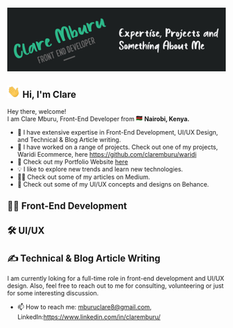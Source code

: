 ![Header](https://github.com/claremburu/claremburu/blob/main/readme-header.jpg)

## <img src="https://github.com/claremburu/claremburu/blob/main/wave.gif" width="30px"> Hi, I'm Clare

Hey there, welcome!<br />
I am Clare Mburu, Front-End Developer from <img src="https://github.com/claremburu/claremburu/blob/main/ke.png" width="15px"> **Nairobi, Kenya.**
  
- 👯 I have extensive expertise in Front-End Development, UI/UX Design, and Technical & Blog Article writing. 
- 🔭 I have worked on a range of projects. Check out one of my projects, Waridi Ecommerce, here https://github.com/claremburu/waridi
- 🌱 Check out my Portfolio Website [here](https://claremburu.netlify.app/)
- 💡 I like to explore new trends and learn new technologies.
- ✍🏼 Check out some of my articles on Medium.
- 🚧 Check out some of my UI/UX concepts and designs on Behance.

## 👩‍💻 Front-End Development
## 🛠️ UI/UX 
## ✍️ Technical & Blog Article Writing

I am currently loking for a full-time role in front-end development and UI/UX design. 
Also, feel free to reach out to me for consulting, volunteering or just for some interesting discussion.

- 📫 How to reach me: mburuclare8@gmail.com, LinkedIn:https://www.linkedin.com/in/claremburu/
